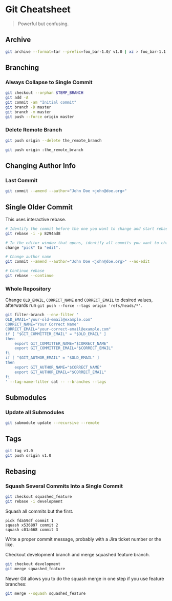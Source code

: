 # Git Cheatsheet

> Powerful but confusing.

## Archive

```sh
git archive --format=tar --prefix=foo_bar-1.0/ v1.0 | xz > foo_bar-1.1.tar.xz
```

## Branching

### Always Collapse to Single Commit
```sh
git checkout --orphan $TEMP_BRANCH
git add -A
git commit -am "Initial commit"
git branch -D master
git branch -m master
git push --force origin master
```

### Delete Remote Branch
```sh
git push origin --delete the_remote_branch
```
```sh
git push origin :the_remote_branch
```

## Changing Author Info

### Last Commit
```sh
git commit --amend --author="John Doe <john@doe.org>"
```

## Single Older Commit
This uses interactive rebase.
```sh
# Identify the commit before the one you want to change and start rebase.
git rebase -i -p 8294ad8

# In the editor window that opens, identify all commits you want to change and 
change "pick" to "edit".

# Change author name
git commit --amend --author="John Doe <john@doe.org>" --no-edit

# Continue rebase
git rebase --continue
```

### Whole Repository
Change `OLD_EMAIL`, `CORRECT_NAME` and `CORRECT_EMAIL` to desired values, afterwards run `git push --force --tags origin 'refs/heads/*'`.
```sh
git filter-branch --env-filter '
OLD_EMAIL="your-old-email@example.com"
CORRECT_NAME="Your Correct Name"
CORRECT_EMAIL="your-correct-email@example.com"
if [ "$GIT_COMMITTER_EMAIL" = "$OLD_EMAIL" ]
then
    export GIT_COMMITTER_NAME="$CORRECT_NAME"
    export GIT_COMMITTER_EMAIL="$CORRECT_EMAIL"
fi
if [ "$GIT_AUTHOR_EMAIL" = "$OLD_EMAIL" ]
then
    export GIT_AUTHOR_NAME="$CORRECT_NAME"
    export GIT_AUTHOR_EMAIL="$CORRECT_EMAIL"
fi
' --tag-name-filter cat -- --branches --tags
```

## Submodules

### Update all Submodules
```sh
git submodule update --recursive --remote
```

## Tags

```sh
git tag v1.0
git push origin v1.0
```

## Rebasing

### Squash Several Commits Into a Single Commit

```sh
git checkout squashed_feature
git rebase -i development
```

Squash all commits but the first.

```
pick fda59df commit 1
squash x536897 commit 2
squash c01a668 commit 3
```

Write a proper commit message, probably with a Jira ticket number or the like.

Checkout development branch and merge squashed feature branch.

```sh
git checkout development
git merge squashed_feature
```

Newer Git allows you to do the squash merge in one step if you use feature 
branches:

```sh
git merge --squash squashed_feature
```
